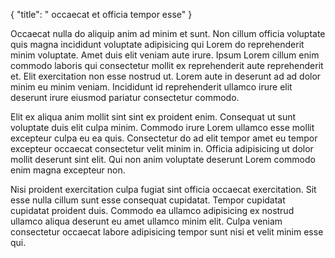 {
  "title": " occaecat et officia tempor esse"
}

Occaecat nulla do aliquip anim ad minim et sunt. Non cillum officia voluptate quis magna incididunt voluptate adipisicing qui Lorem do reprehenderit minim voluptate. Amet duis elit veniam aute irure. Ipsum Lorem cillum enim commodo laboris qui consectetur mollit ex reprehenderit aute reprehenderit et. Elit exercitation non esse nostrud ut. Lorem aute in deserunt ad ad dolor minim eu minim veniam. Incididunt id reprehenderit ullamco irure elit deserunt irure eiusmod pariatur consectetur commodo.

Elit ex aliqua anim mollit sint sint ex proident enim. Consequat ut sunt voluptate duis elit culpa minim. Commodo irure Lorem ullamco esse mollit excepteur culpa eu ea quis. Consectetur do ad elit tempor amet eu tempor excepteur occaecat consectetur velit minim in. Officia adipisicing ut dolor mollit deserunt sint elit. Qui non anim voluptate deserunt Lorem commodo enim magna excepteur non.

Nisi proident exercitation culpa fugiat sint officia occaecat exercitation. Sit esse nulla cillum sunt esse consequat cupidatat. Tempor cupidatat cupidatat proident duis. Commodo ea ullamco adipisicing ex nostrud ullamco aliqua deserunt eu amet ullamco minim elit. Culpa veniam consectetur occaecat labore adipisicing tempor sunt nisi et velit minim esse qui.